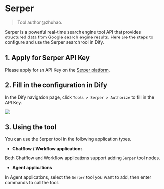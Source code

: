 # Serper

> Tool author @zhuhao.

Serper is a powerful real-time search engine tool API that provides structured data from Google search engine results. Here are the steps to configure and use the Serper search tool in Dify.

## 1. Apply for Serper API Key

Please apply for an API Key on the [Serper platform](https://serper.dev/signup).

## 2. Fill in the configuration in Dify

In the Dify navigation page, click `Tools > Serper > Authorize` to fill in the API Key.

![](https://assets-docs.dify.ai/img/en/tool-configuration/e4f9d3a9dda467a905e7887d0e2c514b.webp)

## 3. Using the tool

You can use the Serper tool in the following application types.

* **Chatflow / Workflow applications**

Both Chatflow and Workflow applications support adding `Serper` tool nodes.

* **Agent applications**

In Agent applications, select the `Serper` tool you want to add, then enter commands to call the tool.

